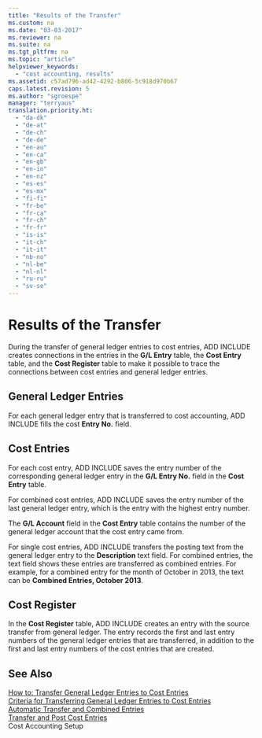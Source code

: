 ```yaml
---
title: "Results of the Transfer"
ms.custom: na
ms.date: "03-03-2017"
ms.reviewer: na
ms.suite: na
ms.tgt_pltfrm: na
ms.topic: "article"
helpviewer_keywords: 
  - "cost accounting, results"
ms.assetid: c57ad796-ad42-4292-b806-5c918d970b67
caps.latest.revision: 5
ms.author: "sgroespe"
manager: "terryaus"
translation.priority.ht: 
  - "da-dk"
  - "de-at"
  - "de-ch"
  - "de-de"
  - "en-au"
  - "en-ca"
  - "en-gb"
  - "en-in"
  - "en-nz"
  - "es-es"
  - "es-mx"
  - "fi-fi"
  - "fr-be"
  - "fr-ca"
  - "fr-ch"
  - "fr-fr"
  - "is-is"
  - "it-ch"
  - "it-it"
  - "nb-no"
  - "nl-be"
  - "nl-nl"
  - "ru-ru"
  - "sv-se"
---
```

# Results of the Transfer
During the transfer of general ledger entries to cost entries, ADD INCLUDE<!--[!INCLUDE[navnow](../ApplicationDesign/includes/navnow_md.md)]--> creates connections in the entries in the **G\/L Entry** table, the **Cost Entry** table, and the **Cost Register** table to make it possible to trace the connections between cost entries and general ledger entries.  
  
## General Ledger Entries  
 For each general ledger entry that is transferred to cost accounting, ADD INCLUDE<!--[!INCLUDE[navnow](../ApplicationDesign/includes/navnow_md.md)]--> fills the cost **Entry No.** field.  
  
## Cost Entries  
 For each cost entry, ADD INCLUDE<!--[!INCLUDE[navnow](../ApplicationDesign/includes/navnow_md.md)]--> saves the entry number of the corresponding general ledger entry in the **G\/L Entry No.** field in the **Cost Entry** table.  
  
 For combined cost entries, ADD INCLUDE<!--[!INCLUDE[navnow](../ApplicationDesign/includes/navnow_md.md)]--> saves the entry number of the last general ledger entry, which is the entry with the highest entry number.  
  
 The **G\/L Account** field in the **Cost Entry** table contains the number of the general ledger account that the cost entry came from.  
  
 For single cost entries, ADD INCLUDE<!--[!INCLUDE[navnow](../ApplicationDesign/includes/navnow_md.md)]--> transfers the posting text from the general ledger entry to the **Description** text field. For combined entries, the text field shows these entries are transferred as combined entries. For example, for a combined entry for the month of October in 2013, the text can be **Combined Entries, October 2013**.  
  
## Cost Register  
 In the **Cost Register** table, ADD INCLUDE<!--[!INCLUDE[navnow](../ApplicationDesign/includes/navnow_md.md)]--> creates an entry with the source transfer from general ledger. The entry records the first and last entry numbers of the general ledger entries that are transferred, in addition to the first and last entry numbers of the cost entries that are created.  
  
## See Also  
 [How to: Transfer General Ledger Entries to Cost Entries](../Finance/how-to-transfer-general-ledger-entries-to-cost-entries.md)   
 [Criteria for Transferring General Ledger Entries to Cost Entries](../Finance/criteria-for-transferring-general-ledger-entries-to-cost-entries.md)   
 [Automatic Transfer and Combined Entries](../Finance/automatic-transfer-and-combined-entries.md)   
 [Transfer and Post Cost Entries](../Finance/transfer-and-post-cost-entries.md)   
 Cost Accounting Setup